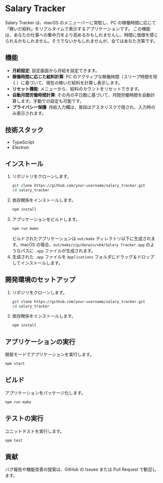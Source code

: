 # Salary Tracker

Salary Tracker は、macOS のメニューバーに常駐し、PC の稼働時間に応じて「稼いだ給料」をリアルタイムで表示するアプリケーションです。
この機能は、あなたの仕事への集中力をより高めるかもしれませんし、時間に価値を感じられるかもしれません。そうでないかもしれませんが、全てはあなた次第です。

## 機能

-   **月給設定**: 設定画面から月給を設定できます。
-   **稼働時間に応じた給料計算**: PC のアクティブな稼働時間（スリープ時間を除く）に基づいて、現在の稼いだ給料を計算し表示します。
-   **リセット機能**: メニューから、給料のカウントをリセットできます。
-   **自動月間労働時間計算**: その月の平日数に基づいて、月間労働時間を自動計算します。手動での設定も可能です。
-   **プライバシー保護**: 月給入力欄は、普段はアスタリスクで隠され、入力時のみ表示されます。

## 技術スタック

-   TypeScript
-   Electron

## インストール

1.  リポジトリをクローンします。
    ```bash
    git clone https://github.com/your-username/salary_tracker.git
    cd salary_tracker
    ```
2.  依存関係をインストールします。
    ```bash
    npm install
    ```
3.  アプリケーションをビルドします。
    ```bash
    npm run make
    ```
    ビルドされたアプリケーションは `out/make` ディレクトリ以下に生成されます。macOS の場合、`out/make/zip/darwin/x64/Salary Tracker.app` のようなパスに `.app` ファイルが生成されます。
4.  生成された `.app` ファイルを `Applications` フォルダにドラッグ＆ドロップしてインストールします。

## 開発環境のセットアップ

1.  リポジリをクローンします。
    ```bash
    git clone https://github.com/your-username/salary_tracker.git
    cd salary_tracker
    ```
2.  依存関係をインストールします。
    ```bash
    npm install
    ```

## アプリケーションの実行

開発モードでアプリケーションを実行します。
```bash
npm start
```

## ビルド

アプリケーションをパッケージ化します。
```bash
npm run make
```

## テストの実行

ユニットテストを実行します。
```bash
npm test
```

## 貢献

バグ報告や機能改善の提案は、GitHub の Issues または Pull Request で歓迎します。
